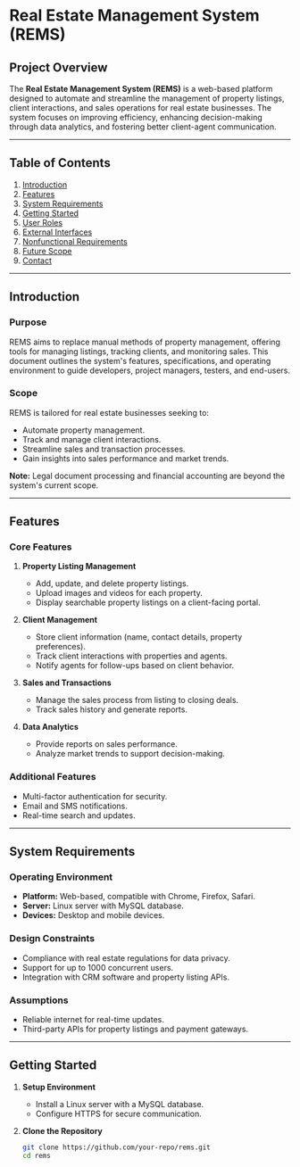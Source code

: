 # Real Estate Management System (REMS)

## Project Overview

The **Real Estate Management System (REMS)** is a web-based platform designed to automate and streamline the management of property listings, client interactions, and sales operations for real estate businesses. The system focuses on improving efficiency, enhancing decision-making through data analytics, and fostering better client-agent communication.

---

## Table of Contents

1. [Introduction](#introduction)
2. [Features](#features)
3. [System Requirements](#system-requirements)
4. [Getting Started](#getting-started)
5. [User Roles](#user-roles)
6. [External Interfaces](#external-interfaces)
7. [Nonfunctional Requirements](#nonfunctional-requirements)
8. [Future Scope](#future-scope)
9. [Contact](#contact)

---

## Introduction

### Purpose
REMS aims to replace manual methods of property management, offering tools for managing listings, tracking clients, and monitoring sales. This document outlines the system's features, specifications, and operating environment to guide developers, project managers, testers, and end-users.

### Scope
REMS is tailored for real estate businesses seeking to:
- Automate property management.
- Track and manage client interactions.
- Streamline sales and transaction processes.
- Gain insights into sales performance and market trends.

**Note:** Legal document processing and financial accounting are beyond the system's current scope.

---

## Features

### Core Features
1. **Property Listing Management**  
   - Add, update, and delete property listings.
   - Upload images and videos for each property.
   - Display searchable property listings on a client-facing portal.

2. **Client Management**  
   - Store client information (name, contact details, property preferences).
   - Track client interactions with properties and agents.
   - Notify agents for follow-ups based on client behavior.

3. **Sales and Transactions**  
   - Manage the sales process from listing to closing deals.
   - Track sales history and generate reports.

4. **Data Analytics**  
   - Provide reports on sales performance.
   - Analyze market trends to support decision-making.

### Additional Features
- Multi-factor authentication for security.
- Email and SMS notifications.
- Real-time search and updates.

---

## System Requirements

### Operating Environment
- **Platform:** Web-based, compatible with Chrome, Firefox, Safari.
- **Server:** Linux server with MySQL database.
- **Devices:** Desktop and mobile devices.

### Design Constraints
- Compliance with real estate regulations for data privacy.
- Support for up to 1000 concurrent users.
- Integration with CRM software and property listing APIs.

### Assumptions
- Reliable internet for real-time updates.
- Third-party APIs for property listings and payment gateways.

---

## Getting Started

1. **Setup Environment**  
   - Install a Linux server with a MySQL database.
   - Configure HTTPS for secure communication.

2. **Clone the Repository**  
   ```bash
   git clone https://github.com/your-repo/rems.git
   cd rems
